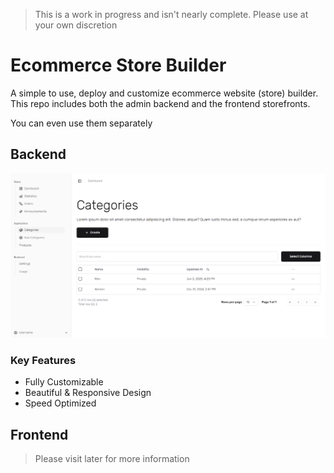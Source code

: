 > This is a work in progress and isn't nearly complete. Please use at your own discretion

# Ecommerce Store Builder
A simple to use, deploy and customize ecommerce website (store) builder. This repo includes both the admin backend and the frontend storefronts.

You can even use them separately

## Backend
![Backed categories page overview](git_images/backend_categories.png)

### Key Features
- Fully Customizable
- Beautiful & Responsive Design
- Speed Optimized

## Frontend

> Please visit later for more information
